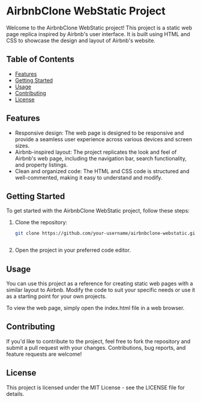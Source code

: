 # AirbnbClone WebStatic Project

Welcome to the AirbnbClone WebStatic project! This project is a static web page replica inspired by Airbnb's user interface. It is built using HTML and CSS to showcase the design and layout of Airbnb's website.

## Table of Contents

- [Features](#features)
- [Getting Started](#getting-started)
- [Usage](#usage)
- [Contributing](#contributing)
- [License](#license)

## Features

- Responsive design: The web page is designed to be responsive and provide a seamless user experience across various devices and screen sizes.
- Airbnb-inspired layout: The project replicates the look and feel of Airbnb's web page, including the navigation bar, search functionality, and property listings.
- Clean and organized code: The HTML and CSS code is structured and well-commented, making it easy to understand and modify.

## Getting Started

To get started with the AirbnbClone WebStatic project, follow these steps:

1. Clone the repository:

   ```bash
   git clone https://github.com/your-username/airbnbclone-webstatic.git



1. Open the project in your preferred code editor.

## Usage
You can use this project as a reference for creating static web pages with a similar layout to Airbnb. Modify the code to suit your specific needs or use it as a starting point for your own projects.

To view the web page, simply open the index.html file in a web browser.

## Contributing
If you'd like to contribute to the project, feel free to fork the repository and submit a pull request with your changes. Contributions, bug reports, and feature requests are welcome!

## License
This project is licensed under the MIT License - see the LICENSE file for details.